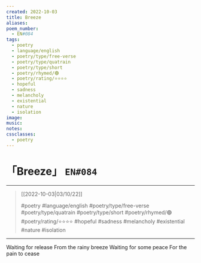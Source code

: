 ```yaml
---
created: 2022-10-03
title: Breeze
aliases:
poem_number:
  - EN#084
tags:
  - poetry
  - language/english
  - poetry/type/free-verse
  - poetry/type/quatrain
  - poetry/type/short
  - poetry/rhymed/🟢
  - poetry/rating/⭐⭐⭐⭐
  - hopeful
  - sadness
  - melancholy
  - existential
  - nature
  - isolation
image:
music:
notes:
cssclasses:
  - poetry
---
```

# 「Breeze」 `EN#084`

---

> [[2022-10-03|03/10/22]]
> 
> #poetry 
> #language/english 
> #poetry/type/free-verse #poetry/type/quatrain #poetry/type/short 
> #poetry/rhymed/🟢 
> #poetry/rating/⭐⭐⭐⭐ 
> #hopeful #sadness #melancholy #existential #nature #isolation 

---

Waiting for release
From the rainy breeze
Waiting for some peace
For the pain to cease